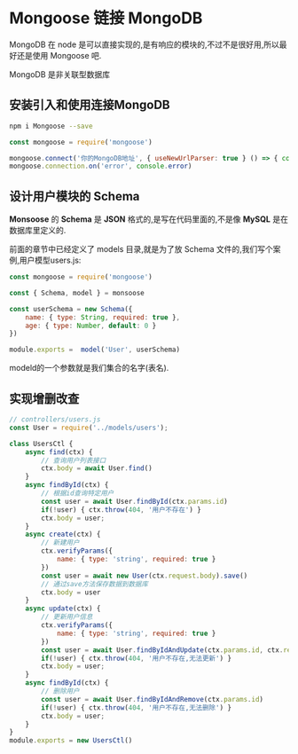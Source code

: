 # Mongoose 链接 MongoDB

MongoDB 在 node 是可以直接实现的,是有响应的模块的,不过不是很好用,所以最好还是使用 Mongoose 吧.

MongoDB 是非关联型数据库

## 安装引入和使用连接MongoDB
```sh
npm i Mongoose --save
```
```js
const mongoose = require('mongoose')

mongoose.connect('你的MongoDB地址', { useNewUrlParser: true } () => { console.log('MongoDB已经连接') })
mongoose.connection.on('error', console.error)
```

## 设计用户模块的 Schema
**Monsoose** 的 **Schema** 是 **JSON** 格式的,是写在代码里面的,不是像 **MySQL** 是在数据库里定义的. 

前面的章节中已经定义了 models 目录,就是为了放 Schema 文件的,我们写个案例,用户模型users.js:
```js
const mongoose = require('mongoose')

const { Schema, model } = monsoose

const userSchema = new Schema({
    name: { type: String, required: true },
    age: { type: Number, default: 0 }
})

module.exports =  model('User', userSchema)
```
modeld的一个参数就是我们集合的名字(表名).

## 实现增删改查 
```js
// controllers/users.js
const User = require('../models/users');

class UsersCtl {
    async find(ctx) {
        // 查询用户列表接口
        ctx.body = await User.find()
    }
    async findById(ctx) {
        // 根据id查询特定用户
        const user = await User.findById(ctx.params.id)
        if(!user) { ctx.throw(404, '用户不存在') }
        ctx.body = user;
    }
    async create(ctx) {
        // 新建用户
        ctx.verifyParams({
            name: { type: 'string', required: true }
        })
        const user = await new User(ctx.request.body).save()
        // 通过save方法保存数据到数据库
        ctx.body = user
    }
    async update(ctx) {
        // 更新用户信息
        ctx.verifyParams({
            name: { type: 'string', required: true }
        })
        const user = await User.findByIdAndUpdate(ctx.params.id, ctx.request.body)
        if(!user) { ctx.throw(404, '用户不存在,无法更新') }
        ctx.body = user;
    }
    async findById(ctx) {
        // 删除用户
        const user = await User.findByIdAndRemove(ctx.params.id)
        if(!user) { ctx.throw(404, '用户不存在,无法删除') }
        ctx.body = user; 
    }
}
module.exports = new UsersCtl()
```